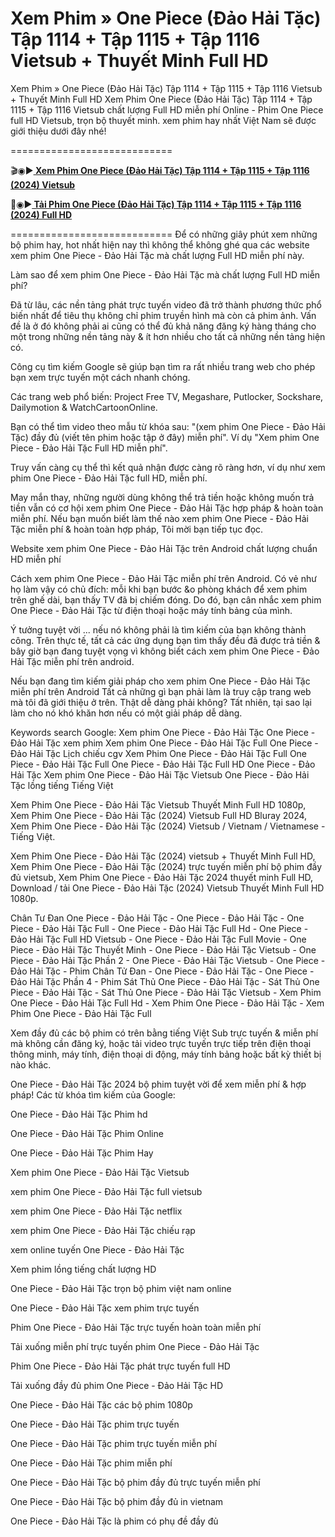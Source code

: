 # Xem Phim » One Piece (Đảo Hải Tặc) Tập 1114 + Tập 1115 + Tập 1116 Vietsub + Thuyết Minh Full HD
Xem Phim » One Piece (Đảo Hải Tặc) Tập 1114 + Tập 1115 + Tập 1116 Vietsub + Thuyết Minh Full HD
Xem Phim One Piece (Đảo Hải Tặc) Tập 1114 + Tập 1115 + Tập 1116 Vietsub chất lượng Full HD miễn phí Online - Phim One Piece full HD Vietsub, trọn bộ thuyết minh. xem phim hay nhất Việt Nam sẽ được giới thiệu dưới đây nhé!

============================

🎬◉▶️<b><a href="https://hhchina.xyz/thong-tin-phim/one-piece-2.html"> Xem Phim One Piece (Đảo Hải Tặc) Tập 1114 + Tập 1115 + Tập 1116 (2024) Vietsub</a></b>

📁◉▶️<b><a href="https://hhchina.xyz/thong-tin-phim/one-piece-2.html"> Tải Phim One Piece (Đảo Hải Tặc) Tập 1114 + Tập 1115 + Tập 1116 (2024) Full HD</a></b>

============================
Để có những giây phút xem những bộ phim hay, hot nhất hiện nay thì không thể không ghé qua các website xem phim One Piece - Đảo Hải Tặc mà chất lượng Full HD miễn phí này.

Làm sao để xem phim One Piece - Đảo Hải Tặc mà chất lượng Full HD miễn phí?

Đã từ lâu, các nền tảng phát trực tuyến video đã trở thành phương thức phổ biến nhất để tiêu thụ không chỉ phim truyền hình mà còn cả phim ảnh. Vấn đề là ở đó không phải ai cũng có thể đủ khả năng đăng ký hàng tháng cho một trong những nền tảng này & ít hơn nhiều cho tất cả những nền tảng hiện có.

Công cụ tìm kiếm Google sẽ giúp bạn tìm ra rất nhiều trang web cho phép bạn xem trực tuyến một cách nhanh chóng.

Các trang web phổ biến: Project Free TV, Megashare, Putlocker, Sockshare, Dailymotion & WatchCartoonOnline.

Bạn có thể tìm video theo mẫu từ khóa sau: "(xem phim One Piece - Đảo Hải Tặc) đầy đủ (viết tên phim hoặc tập ở đây) miễn phí". Ví dụ "Xem phim One Piece - Đảo Hải Tặc Full HD miễn phí".

Truy vấn càng cụ thể thì kết quả nhận được càng rõ ràng hơn, ví dụ như xem phim One Piece - Đảo Hải Tặc full HD, miễn phí.

May mắn thay, những người dùng không thể trả tiền hoặc không muốn trả tiền vẫn có cơ hội xem phim One Piece - Đảo Hải Tặc hợp pháp & hoàn toàn miễn phí. Nếu bạn muốn biết làm thế nào xem phim One Piece - Đảo Hải Tặc miễn phí & hoàn toàn hợp pháp, Tôi mời bạn tiếp tục đọc.

Website xem phim One Piece - Đảo Hải Tặc trên Android chất lượng chuẩn HD miễn phí

Cách xem phim One Piece - Đảo Hải Tặc miễn phí trên Android. Có vẻ như họ làm vậy có chủ đích: mỗi khi bạn bước &o phòng khách để xem phim trên ghế dài, bạn thấy TV đã bị chiếm đóng. Do đó, bạn cân nhắc xem phim One Piece - Đảo Hải Tặc từ điện thoại hoặc máy tính bảng của mình.

Ý tưởng tuyệt vời ... nếu nó không phải là tìm kiếm của bạn không thành công. Trên thực tế, tất cả các ứng dụng bạn tìm thấy đều đã được trả tiền & bây giờ bạn đang tuyệt vọng vì không biết cách xem phim One Piece - Đảo Hải Tặc miễn phí trên android.

Nếu bạn đang tìm kiếm giải pháp cho xem phim One Piece - Đảo Hải Tặc miễn phí trên Android Tất cả những gì bạn phải làm là truy cập trang web mà tôi đã giới thiệu ở trên. Thật dễ dàng phải không? Tất nhiên, tại sao lại làm cho nó khó khăn hơn nếu có một giải pháp dễ dàng.

Keywords search Google: Xem phim One Piece - Đảo Hải Tặc One Piece - Đảo Hải Tặc xem phim Xem phim One Piece - Đảo Hải Tặc Full One Piece - Đảo Hải Tặc Lịch chiếu cgv Xem Phim One Piece - Đảo Hải Tặc Full One Piece - Đảo Hải Tặc Full One Piece - Đảo Hải Tặc Full HD One Piece - Đảo Hải Tặc Xem phim One Piece - Đảo Hải Tặc Vietsub One Piece - Đảo Hải Tặc lồng tiếng Tiếng Việt

Xem Phim One Piece - Đảo Hải Tặc Vietsub Thuyết Minh Full HD 1080p, Xem Phim One Piece - Đảo Hải Tặc (2024) Vietsub Full HD Bluray 2024, Xem Phim One Piece - Đảo Hải Tặc (2024) Vietsub / Vietnam / Vietnamese - Tiếng Việt.

Xem Phim One Piece - Đảo Hải Tặc (2024) vietsub + Thuyết Minh Full HD, Xem Phim One Piece - Đảo Hải Tặc (2024) trực tuyến miễn phí bộ phim đầy đủ vietsub, Xem Phim One Piece - Đảo Hải Tặc 2024 thuyết minh Full HD, Download / tải One Piece - Đảo Hải Tặc (2024) Vietsub Thuyết Minh Full HD 1080p.

Chân Tư Đan One Piece - Đảo Hải Tặc - One Piece - Đảo Hải Tặc - One Piece - Đảo Hải Tặc Full - One Piece - Đảo Hải Tặc Full Hd - One Piece - Đảo Hải Tặc Full HD Vietsub - One Piece - Đảo Hải Tặc Full Movie - One Piece - Đảo Hải Tặc Thuyết Minh - One Piece - Đảo Hải Tặc Vietsub - One Piece - Đảo Hải Tặc Phần 2 - One Piece - Đảo Hải Tặc Vietsub - One Piece - Đảo Hải Tặc - Phim Chân Tử Đan - One Piece - Đảo Hải Tặc - One Piece - Đảo Hải Tặc Phần 4 - Phim Sát Thủ One Piece - Đảo Hải Tặc - Sát Thủ One Piece - Đảo Hải Tặc - Sát Thủ One Piece - Đảo Hải Tặc Vietsub - Xem Phim One Piece - Đảo Hải Tặc Full Hd - Xem Phim One Piece - Đảo Hải Tặc - Xem Phim One Piece - Đảo Hải Tặc Full


Xem đầy đủ các bộ phim có trên bằng tiếng Việt Sub trực tuyến & miễn phí mà không cần đăng ký, hoặc tải video trực tuyến trực tiếp trên điện thoại thông minh, máy tính, điện thoại di động, máy tính bảng hoặc bất kỳ thiết bị nào khác.

One Piece - Đảo Hải Tặc 2024 bộ phim tuyệt vời để xem miễn phí & hợp pháp!
Các từ khóa tìm kiếm của Google:

One Piece - Đảo Hải Tặc Phim hd

One Piece - Đảo Hải Tặc Phim Online

One Piece - Đảo Hải Tặc Phim Hay

Xem phim One Piece - Đảo Hải Tặc Vietsub

xem phim One Piece - Đảo Hải Tặc full vietsub

xem phim One Piece - Đảo Hải Tặc netflix

xem phim One Piece - Đảo Hải Tặc chiếu rạp

xem online tuyến One Piece - Đảo Hải Tặc

Xem phim lồng tiếng chất lượng HD

One Piece - Đảo Hải Tặc trọn bộ phim việt nam online

One Piece - Đảo Hải Tặc xem phim trực tuyến

Phim One Piece - Đảo Hải Tặc trực tuyến hoàn toàn miễn phí

Tải xuống miễn phí trực tuyến phim One Piece - Đảo Hải Tặc

Phim One Piece - Đảo Hải Tặc phát trực tuyến full HD

Tải xuống đầy đủ phim One Piece - Đảo Hải Tặc HD

One Piece - Đảo Hải Tặc các bộ phim 1080p

One Piece - Đảo Hải Tặc phim trực tuyến

One Piece - Đảo Hải Tặc phim trực tuyến miễn phí

One Piece - Đảo Hải Tặc phim miễn phí

One Piece - Đảo Hải Tặc bộ phim đầy đủ trực tuyến miễn phí

One Piece - Đảo Hải Tặc bộ phim đầy đủ in vietnam

One Piece - Đảo Hải Tặc là phim có phụ đề đầy đủ
